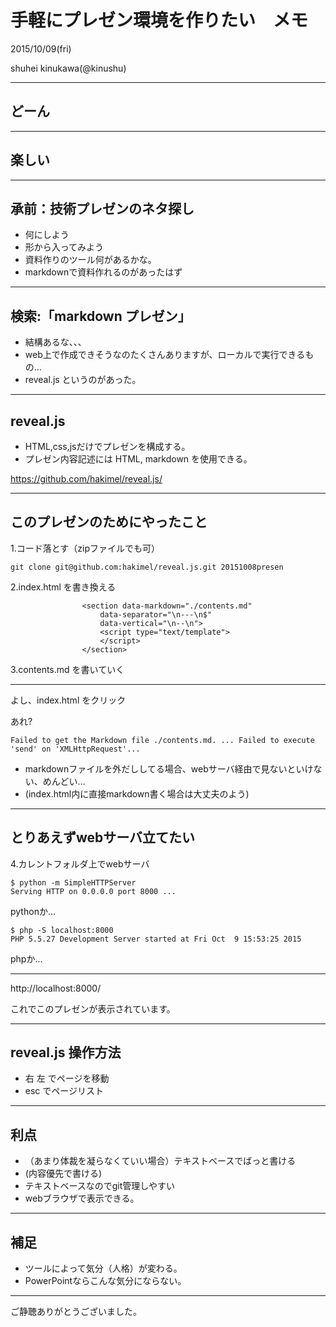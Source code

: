 # 手軽にプレゼン環境を作りたい　メモ

2015/10/09(fri)

shuhei kinukawa(@kinushu)


---

## どーん

---

## 楽しい

---

## 承前：技術プレゼンのネタ探し

+ 何にしよう
+ 形から入ってみよう
+ 資料作りのツール何があるかな。
+ markdownで資料作れるのがあったはず

---

## 検索:「markdown プレゼン」

+ 結構あるな、、、
+ web上で作成できそうなのたくさんありますが、ローカルで実行できるもの…
+ reveal.js というのがあった。

---

## reveal.js

+ HTML,css,jsだけでプレゼンを構成する。
+ プレゼン内容記述には HTML, markdown を使用できる。

https://github.com/hakimel/reveal.js/

---

## このプレゼンのためにやったこと

1.コード落とす（zipファイルでも可）

```
git clone git@github.com:hakimel/reveal.js.git 20151008presen

```

2.index.html を書き換える

```
				<section data-markdown="./contents.md"
				    data-separator="\n---\n$"
				    data-vertical="\n--\n">
				    <script type="text/template">
				    </script>
				</section>
```

3.contents.md を書いていく

---

よし、index.html をクリック

あれ?
```
Failed to get the Markdown file ./contents.md. ... Failed to execute 'send' on 'XMLHttpRequest'...

```

+ markdownファイルを外だししてる場合、webサーバ経由で見ないといけない、めんどい…
+ (index.html内に直接markdown書く場合は大丈夫のよう)


---

## とりあえずwebサーバ立てたい

4.カレントフォルダ上でwebサーバ

```
$ python -m SimpleHTTPServer
Serving HTTP on 0.0.0.0 port 8000 ...
```

pythonか…

```
$ php -S localhost:8000
PHP 5.5.27 Development Server started at Fri Oct  9 15:53:25 2015
```

phpか…

---

http://localhost:8000/

これでこのプレゼンが表示されています。

---

## reveal.js 操作方法

+ 右 左 でページを移動
+ esc でページリスト

---

## 利点

+ （あまり体裁を凝らなくていい場合）テキストベースでばっと書ける
+ (内容優先で書ける)
+ テキストベースなのでgit管理しやすい
+ webブラウザで表示できる。


---

## 補足

+ ツールによって気分（人格）が変わる。
+ PowerPointならこんな気分にならない。

---

ご静聴ありがとうございました。
